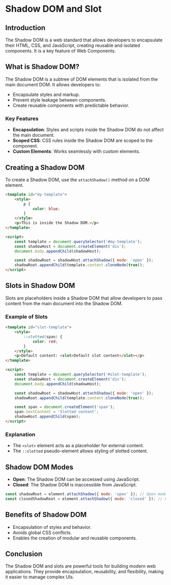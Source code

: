# Shadow DOM and Slot

## Introduction

The Shadow DOM is a web standard that allows developers to encapsulate their HTML, CSS, and JavaScript, creating reusable and isolated components. It is a key feature of Web Components.

## What is Shadow DOM?

The Shadow DOM is a subtree of DOM elements that is isolated from the main document DOM. It allows developers to:

- Encapsulate styles and markup.
- Prevent style leakage between components.
- Create reusable components with predictable behavior.

### Key Features

- **Encapsulation**: Styles and scripts inside the Shadow DOM do not affect the main document.
- **Scoped CSS**: CSS rules inside the Shadow DOM are scoped to the component.
- **Custom Elements**: Works seamlessly with custom elements.

## Creating a Shadow DOM

To create a Shadow DOM, use the `attachShadow()` method on a DOM element.

```html
<template id="my-template">
    <style>
        p {
            color: blue;
        }
    </style>
    <p>This is inside the Shadow DOM.</p>
</template>

<script>
    const template = document.querySelector('#my-template');
    const shadowHost = document.createElement('div');
    document.body.appendChild(shadowHost);

    const shadowRoot = shadowHost.attachShadow({ mode: 'open' });
    shadowRoot.appendChild(template.content.cloneNode(true));
</script>
```

## Slots in Shadow DOM

Slots are placeholders inside a Shadow DOM that allow developers to pass content from the main document into the Shadow DOM.

### Example of Slots

```html
<template id="slot-template">
    <style>
        ::slotted(span) {
            color: red;
        }
    </style>
    <p>Default content: <slot>Default slot content</slot></p>
</template>

<script>
    const template = document.querySelector('#slot-template');
    const shadowHost = document.createElement('div');
    document.body.appendChild(shadowHost);

    const shadowRoot = shadowHost.attachShadow({ mode: 'open' });
    shadowRoot.appendChild(template.content.cloneNode(true));

    const span = document.createElement('span');
    span.textContent = 'Slotted content';
    shadowHost.appendChild(span);
</script>
```

### Explanation

- The `<slot>` element acts as a placeholder for external content.
- The `::slotted` pseudo-element allows styling of slotted content.

## Shadow DOM Modes

- **Open**: The Shadow DOM can be accessed using JavaScript.
- **Closed**: The Shadow DOM is inaccessible from JavaScript.

```javascript
const shadowRoot = element.attachShadow({ mode: 'open' }); // Open mode
const closedShadowRoot = element.attachShadow({ mode: 'closed' }); // Closed mode
```

## Benefits of Shadow DOM

- Encapsulation of styles and behavior.
- Avoids global CSS conflicts.
- Enables the creation of modular and reusable components.

## Conclusion

The Shadow DOM and slots are powerful tools for building modern web applications. They provide encapsulation, reusability, and flexibility, making it easier to manage complex UIs.
